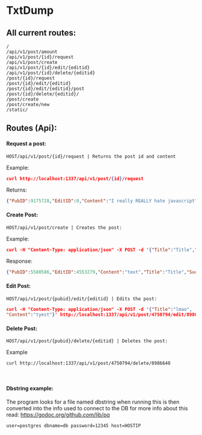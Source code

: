 # TxtDump

## All current routes:
```
/
/api/v1/post/amount
/api/v1/post/{id}/request
/api/v1/post/create
/api/v1/post/{id}/edit/{editid}
/api/v1/post/{id}/delete/{editid}
/post/{id}/request
/post/{id}/edit/{editid}
/post/{id}/edit/{editid}/post
/post/{id}/delete/{editid}/
/post/create
/post/create/new
/static/
```

## Routes (Api):

#### Request a post:
```
HOST/api/v1/post/{id}/request | Returns the post id and content 
```
Example:
```json
curl http://localhost:1337/api/v1/post/{id}/request
```
Returns:
```json
{"PubID":9175728,"EditID":0,"Content":"I really REALLY hate javascript","Title":"Dette e ein title","Sucsess":true,"Time":"2017-12-27T00:00:00Z"}
```
#### Create Post:

```
HOST/api/v1/post/create | Creates the post:
```
Example:
```json
curl -H "Content-Type: application/json" -X POST -d '{"Title":"Title","Content":"text"}' http://localhost:1337/api/v1/post/create
```
Response:
```json
{"PubID":5580586,"EditID":4553279,"Content":"text","Title":"Title","Sucsess":true,"Time":"0001-01-01T00:00:00Z"}
```
#### Edit Post:

```
HOST/api/v1/post/{pubid}/edit/{editid} | Edits the post:
```
```json
curl -H "Content-Type: application/json" -X POST -d '{"Title":"lmao",
"Content":"tyest"}' http://localhost:1337/api/v1/post/4750794/edit/8986640
```
#### Delete Post:

```
HOST/api/v1/post/{pubid}/delete/{editid} | Deletes the post:
```
Example
```
curl http://localhost:1337/api/v1/post/4750794/delete/8986640
```
<br>

#### Dbstring example:
The program looks for a file named dbstring when running this is then converted into the info used to connect to the DB for more info about this read: https://godoc.org/github.com/lib/pq
```
user=postgres dbname=db password=12345 host=HOSTIP
```
